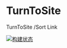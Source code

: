 # TurnToSite
TurnToSite /Sort Link

[![构建状态](https://ceshon.coding.net/badges/android/job/587614/build.svg)](https://github.com/ifnor/TurnToSite)
